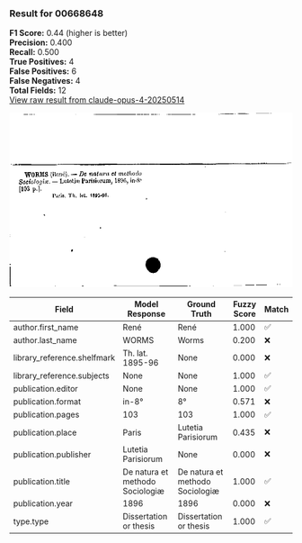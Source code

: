 ### Result for 00668648
**F1 Score:** 0.44 (higher is better)<br>**Precision:** 0.400<br>**Recall:** 0.500<br>**True Positives:** 4<br>**False Positives:** 6<br>**False Negatives:** 4<br>**Total Fields:** 12<br>[View raw result from claude-opus-4-20250514](https://github.com/RISE-UNIBAS/humanities_data_benchmark/blob/main/results/2025-10-01/T0147/request_T0147_00668648.json)

<img src="https://github.com/RISE-UNIBAS/humanities_data_benchmark/blob/main/benchmarks/zettelkatalog/images/00668648.jpg?raw=true" alt="00668648" width="600px">

| Field | Model Response | Ground Truth | Fuzzy Score | Match |
|-------|----------------|--------------|-------------|-------|
| author.first_name | René | René | 1.000 | ✅ |
| author.last_name | WORMS | Worms | 0.200 | ❌ |
| library_reference.shelfmark | Th. lat. 1895-96 | None | 0.000 | ❌ |
| library_reference.subjects | None | None | 1.000 | ✅ |
| publication.editor | None | None | 1.000 | ✅ |
| publication.format | in-8° | 8° | 0.571 | ❌ |
| publication.pages | 103 | 103 | 1.000 | ✅ |
| publication.place | Paris | Lutetia Parisiorum | 0.435 | ❌ |
| publication.publisher | Lutetia Parisiorum | None | 0.000 | ❌ |
| publication.title | De natura et methodo Sociologiæ | De natura et methodo Sociologiæ | 1.000 | ✅ |
| publication.year | 1896 | 1896 | 0.000 | ❌ |
| type.type | Dissertation or thesis | Dissertation or thesis | 1.000 | ✅ |
